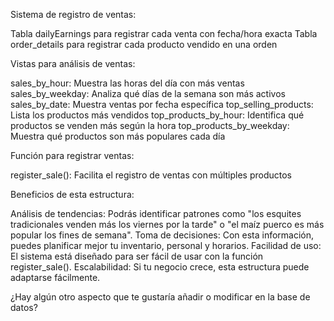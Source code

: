 Sistema de registro de ventas:

Tabla dailyEarnings para registrar cada venta con fecha/hora exacta
Tabla order_details para registrar cada producto vendido en una orden

Vistas para análisis de ventas:

sales_by_hour: Muestra las horas del día con más ventas
sales_by_weekday: Analiza qué días de la semana son más activos
sales_by_date: Muestra ventas por fecha específica
top_selling_products: Lista los productos más vendidos
top_products_by_hour: Identifica qué productos se venden más según la hora
top_products_by_weekday: Muestra qué productos son más populares cada día

Función para registrar ventas:

register_sale(): Facilita el registro de ventas con múltiples productos

Beneficios de esta estructura:

Análisis de tendencias: Podrás identificar patrones como "los esquites tradicionales venden más los viernes por la
tarde" o "el maíz puerco es más popular los fines de semana".
Toma de decisiones: Con esta información, puedes planificar mejor tu inventario, personal y horarios.
Facilidad de uso: El sistema está diseñado para ser fácil de usar con la función register_sale().
Escalabilidad: Si tu negocio crece, esta estructura puede adaptarse fácilmente.

¿Hay algún otro aspecto que te gustaría añadir o modificar en la base de datos?